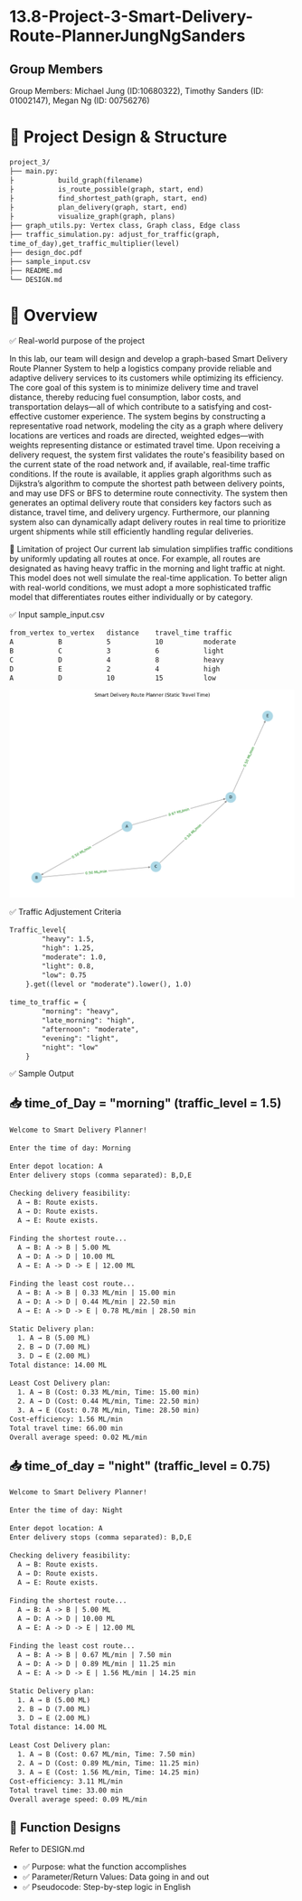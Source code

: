 # 13.8-Project-3-Smart-Delivery-Route-PlannerJungNgSanders

## Group Members
Group Members: Michael Jung (ID:10680322), Timothy Sanders (ID: 01002147), Megan Ng (ID: 00756276)

# 🧠 Project Design & Structure
```
project_3/
├── main.py:
├           build_graph(filename)
├           is_route_possible(graph, start, end)
├           find_shortest_path(graph, start, end)
├           plan_delivery(graph, start, end)
├           visualize_graph(graph, plans)
├── graph_utils.py: Vertex class, Graph class, Edge class
├── traffic_simulation.py: adjust_for_traffic(graph, time_of_day),get_traffic_multiplier(level)
├── design_doc.pdf
├── sample_input.csv
├── README.md
└── DESIGN.md
```

# 📄 Overview
✅ Real-world purpose of the project

In this lab, our team will design and develop a graph-based Smart Delivery Route Planner System to help a logistics company provide reliable and adaptive delivery services to its customers while optimizing its efficiency.
The core goal of this system is to minimize delivery time and travel distance, thereby reducing fuel consumption, labor costs, and transportation delays—all of which contribute to a satisfying and cost-effective customer experience.
The system begins by constructing a representative road network, modeling the city as a graph where delivery locations are vertices and roads are directed, weighted edges—with weights representing distance or estimated travel time. Upon receiving a delivery request, the system first validates the route's feasibility based on the current state of the road network and, if available, real-time traffic conditions.
If the route is available, it applies graph algorithms such as Dijkstra’s algorithm to compute the shortest path between delivery points, and may use DFS or BFS to determine route connectivity. The system then generates an optimal delivery route that considers key factors such as distance, travel time, and delivery urgency.
Furthermore, our planning system also can dynamically adapt delivery routes in real time to prioritize urgent shipments while still efficiently handling regular deliveries.

🧠 Limitation of project
Our current lab simulation simplifies traffic conditions by uniformly updating all routes at once. For example, all routes are designated as having heavy traffic in the morning and light traffic at night. This model does not well simulate the real-time application. To better align with real-world conditions, we must adopt a more sophisticated traffic model that differentiates routes either individually or by category.


✅ Input
sample_input.csv
```
from_vertex	to_vertex	distance	travel_time	traffic
A	        B	        5	        10	        moderate
B	        C	        3	        6	        light
C	        D	        4	        8	        heavy
D	        E	        2	        4	        high
A	        D	        10	        15	        low
```
![Sample Input](sample_input.png)

✅ Traffic Adjustement Criteria
```
Traffic_level{
        "heavy": 1.5,
        "high": 1.25,
        "moderate": 1.0,
        "light": 0.8,
        "low": 0.75
    }.get((level or "moderate").lower(), 1.0)

time_to_traffic = {
        "morning": "heavy",
        "late_morning": "high",
        "afternoon": "moderate",
        "evening": "light",
        "night": "low"
    }
```

✅ Sample Output

## 📥 time_of_Day = "morning" (traffic_level = 1.5)
```
Welcome to Smart Delivery Planner!

Enter the time of day: Morning

Enter depot location: A
Enter delivery stops (comma separated): B,D,E

Checking delivery feasibility:
  A → B: Route exists.
  A → D: Route exists.
  A → E: Route exists.

Finding the shortest route...
  A → B: A -> B | 5.00 ML
  A → D: A -> D | 10.00 ML
  A → E: A -> D -> E | 12.00 ML

Finding the least cost route...
  A → B: A -> B | 0.33 ML/min | 15.00 min
  A → D: A -> D | 0.44 ML/min | 22.50 min
  A → E: A -> D -> E | 0.78 ML/min | 28.50 min

Static Delivery plan:
  1. A → B (5.00 ML)
  2. B → D (7.00 ML)
  3. D → E (2.00 ML)
Total distance: 14.00 ML

Least Cost Delivery plan:
  1. A → B (Cost: 0.33 ML/min, Time: 15.00 min)
  2. A → D (Cost: 0.44 ML/min, Time: 22.50 min)
  3. A → E (Cost: 0.78 ML/min, Time: 28.50 min)
Cost-efficiency: 1.56 ML/min
Total travel time: 66.00 min
Overall average speed: 0.02 ML/min
```
## 📥 time_of_day = "night" (traffic_level = 0.75)
```
Welcome to Smart Delivery Planner!

Enter the time of day: Night

Enter depot location: A
Enter delivery stops (comma separated): B,D,E

Checking delivery feasibility:
  A → B: Route exists.
  A → D: Route exists.
  A → E: Route exists.

Finding the shortest route...
  A → B: A -> B | 5.00 ML
  A → D: A -> D | 10.00 ML
  A → E: A -> D -> E | 12.00 ML

Finding the least cost route...
  A → B: A -> B | 0.67 ML/min | 7.50 min
  A → D: A -> D | 0.89 ML/min | 11.25 min
  A → E: A -> D -> E | 1.56 ML/min | 14.25 min

Static Delivery plan:
  1. A → B (5.00 ML)
  2. B → D (7.00 ML)
  3. D → E (2.00 ML)
Total distance: 14.00 ML

Least Cost Delivery plan:
  1. A → B (Cost: 0.67 ML/min, Time: 7.50 min)
  2. A → D (Cost: 0.89 ML/min, Time: 11.25 min)
  3. A → E (Cost: 1.56 ML/min, Time: 14.25 min)
Cost-efficiency: 3.11 ML/min
Total travel time: 33.00 min
Overall average speed: 0.09 ML/min
```
## 📄 Function Designs 
Refer to DESIGN.md
- ✅ Purpose: what the function accomplishes
- ✅ Parameter/Return Values: Data going in and out
- ✅ Pseudocode: Step-by-step logic in English
